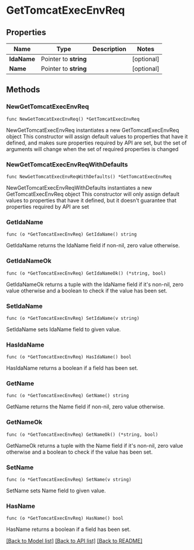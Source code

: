 # GetTomcatExecEnvReq

## Properties

Name | Type | Description | Notes
------------ | ------------- | ------------- | -------------
**IdaName** | Pointer to **string** |  | [optional] 
**Name** | Pointer to **string** |  | [optional] 

## Methods

### NewGetTomcatExecEnvReq

`func NewGetTomcatExecEnvReq() *GetTomcatExecEnvReq`

NewGetTomcatExecEnvReq instantiates a new GetTomcatExecEnvReq object
This constructor will assign default values to properties that have it defined,
and makes sure properties required by API are set, but the set of arguments
will change when the set of required properties is changed

### NewGetTomcatExecEnvReqWithDefaults

`func NewGetTomcatExecEnvReqWithDefaults() *GetTomcatExecEnvReq`

NewGetTomcatExecEnvReqWithDefaults instantiates a new GetTomcatExecEnvReq object
This constructor will only assign default values to properties that have it defined,
but it doesn't guarantee that properties required by API are set

### GetIdaName

`func (o *GetTomcatExecEnvReq) GetIdaName() string`

GetIdaName returns the IdaName field if non-nil, zero value otherwise.

### GetIdaNameOk

`func (o *GetTomcatExecEnvReq) GetIdaNameOk() (*string, bool)`

GetIdaNameOk returns a tuple with the IdaName field if it's non-nil, zero value otherwise
and a boolean to check if the value has been set.

### SetIdaName

`func (o *GetTomcatExecEnvReq) SetIdaName(v string)`

SetIdaName sets IdaName field to given value.

### HasIdaName

`func (o *GetTomcatExecEnvReq) HasIdaName() bool`

HasIdaName returns a boolean if a field has been set.

### GetName

`func (o *GetTomcatExecEnvReq) GetName() string`

GetName returns the Name field if non-nil, zero value otherwise.

### GetNameOk

`func (o *GetTomcatExecEnvReq) GetNameOk() (*string, bool)`

GetNameOk returns a tuple with the Name field if it's non-nil, zero value otherwise
and a boolean to check if the value has been set.

### SetName

`func (o *GetTomcatExecEnvReq) SetName(v string)`

SetName sets Name field to given value.

### HasName

`func (o *GetTomcatExecEnvReq) HasName() bool`

HasName returns a boolean if a field has been set.


[[Back to Model list]](../README.md#documentation-for-models) [[Back to API list]](../README.md#documentation-for-api-endpoints) [[Back to README]](../README.md)


